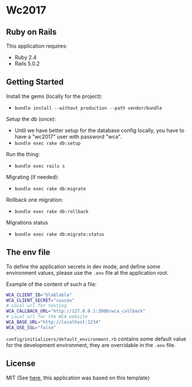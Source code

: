 Wc2017
================

Ruby on Rails
-------------

This application requires:

- Ruby 2.4
- Rails 5.0.2

Getting Started
---------------

Install the gems (locally for the project):

- `bundle install --without production --path vendor/bundle`

Setup the db (once):

- Until we have better setup for the database config locally, you have to have a "wc2017" user with password "wca".
- `bundle exec rake db:setup`


Run the thing:

- `bundle exec rails s`

Migrating (if needed):

- `bundle exec rake db:migrate`

Rollback one migration:

- `bundle exec rake db:rollback`

Migrations status

- `bundle exec rake db:migrate:status`



## The env file

To define the application secrets in dev mode, and define some environment values, please use the `.env` file at the application root.

Example of the content of such a file:

```sh
WCA_CLIENT_ID="blablabla"
WCA_CLIENT_SECRET="coucou"
# Local url for testing
WCA_CALLBACK_URL="http://127.0.0.1:3000/wca_callback"
# Local url for the WCA website
WCA_BASE_URL="http://localhost:1234"
WCA_USE_SSL="false"
```

`config/initializers/default_environment.rb` contains some default value for the development environment, they are overridable in the `.env` file.

License
-------
MIT
(See [here](https://github.com/RailsApps/rails-omniauth#mit-license), this application was based on this template)
